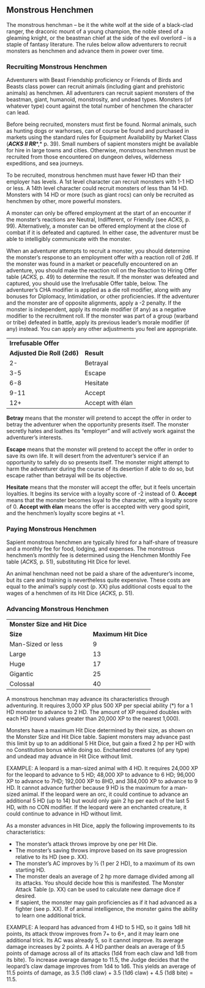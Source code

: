 ## Monstrous Henchmen

The monstrous henchman – be it the white wolf at the side of a black-clad ranger, the draconic mount of a young champion, the noble steed of a gleaming knight, or the beastman chief at the side of the evil overlord – is a staple of fantasy literature. The rules below allow adventurers to recruit monsters as henchmen and advance them in power over time.

### Recruiting Monstrous Henchmen

Adventurers with Beast Friendship proficiency or Friends of Birds and Beasts class power can recruit animals (including giant and prehistoric animals) as henchmen. All adventurers can recruit sapient monsters of the beastman, giant, humanoid, monstrosity, and undead types. Monsters (of whatever type) count against the total number of henchmen the character can lead.

Before being recruited, monsters must first be found. Normal animals, such as hunting dogs or warhorses, can of course be found and purchased in markets using the standard rules for Equipment Availability by Market Class (***ACKS II RR****,* p. 39). Small numbers of sapient monsters might be available for hire in large towns and cities. Otherwise, monstrous henchmen must be recruited from those encountered on dungeon delves, wilderness expeditions, and sea journeys.

To be recruited, monstrous henchmen must have fewer HD than their employer has levels. A 1st level character can recruit monsters with 1-1 HD or less. A 14th level character could recruit monsters of less than 14 HD. Monsters with 14 HD or more (such as giant rocs) can only be recruited as henchmen by other, more powerful monsters.

A monster can only be offered employment at the start of an encounter if the monster’s reactions are Neutral, Indifferent, or Friendly (see *ACKS,* p. 99). Alternatively, a monster can be offered employment at the close of combat if it is defeated and captured. In either case, the adventurer must be able to intelligibly communicate with the monster.

When an adventurer attempts to recruit a monster, you should determine the monster’s response to an employment offer with a reaction roll of 2d6. If the monster was found in a market or peacefully encountered on an adventure, you should make the reaction roll on the Reaction to Hiring Offer table (*ACKS,* p. 49) to determine the result. If the monster was defeated and captured, you should use the Irrefusable Offer table, below. The adventurer’s CHA modifier is applied as a die roll modifier, along with any bonuses for Diplomacy, Intimidation, or other proficiencies. If the adventurer and the monster are of opposite alignments, apply a -2 penalty. If the monster is independent, apply its morale modifier (if any) as a negative modifier to the recruitment roll. If the monster was part of a group (warband or tribe) defeated in battle, apply its previous leader’s morale modifier (if any) instead. You can apply any other adjustments you feel are appropriate.

|  |  |
| --- | --- |
| **Irrefusable Offer** | |
| **Adjusted Die Roll (2d6)** | **Result** |
| 2- | Betrayal |
| 3-5 | Escape |
| 6-8 | Hesitate |
| 9-11 | Accept |
| 12+ | Accept with élan |

**Betray** means that the monster will pretend to accept the offer in order to betray the adventurer when the opportunity presents itself. The monster secretly hates and loathes its “employer” and will actively work against the adventurer’s interests.

**Escape** means that the monster will pretend to accept the offer in order to save its own life. It will desert from the adventurer’s service if an opportunity to safely do so presents itself. The monster might attempt to harm the adventurer during the course of its desertion if able to do so, but escape rather than betrayal will be its objective.

**Hesitate** means that the monster will accept the offer, but it feels uncertain loyalties. It begins its service with a loyalty score of -2 instead of 0. **Accept** means that the monster becomes loyal to the character, with a loyalty score of 0. **Accept with élan** means the offer is accepted with very good spirit, and the henchmen’s loyalty score begins at +1.

### Paying Monstrous Henchmen

Sapient monstrous henchmen are typically hired for a half-share of treasure and a monthly fee for food, lodging, and expenses. The monstrous henchmen’s monthly fee is determined using the Henchmen Monthly Fee table (*ACKS,* p. 51), substituting Hit Dice for level.

An animal henchman need not be paid a share of the adventurer’s income, but its care and training is nevertheless quite expensive. These costs are equal to the animal’s supply cost (p. XX) plus additional costs equal to the wages of a henchmen of its Hit Dice (*ACKS,* p. 51).

### Advancing Monstrous Henchmen

|  |  |
| --- | --- |
| **Monster Size and Hit Dice** | |
| **Size** | **Maximum Hit Dice** |
| Man-Sized or less | 9 |
| Large | 13 |
| Huge | 17 |
| Gigantic | 25 |
| Colossal | 40 |

A monstrous henchman may advance its characteristics through adventuring. It requires 3,000 XP plus 500 XP per special ability (\*) for a 1 HD monster to advance to 2 HD. The amount of XP required doubles with each HD (round values greater than 20,000 XP to the nearest 1,000).

Monsters have a maximum Hit Dice determined by their size, as shown on the Monster Size and Hit Dice table. Sapient monsters may advance past this limit by up to an additional 5 Hit Dice, but gain a fixed 2 hp per HD with no Constitution bonus while doing so. Enchanted creatures (of any type) and undead may advance in Hit Dice without limit.

EXAMPLE: A leopard is a man-sized animal with 4 HD. It requires 24,000 XP for the leopard to advance to 5 HD; 48,000 XP to advance to 6 HD; 96,000 XP to advance to 7HD; 192,000 XP to 8HD, and 384,000 XP to advance to 9 HD. It cannot advance further because 9 HD is the maximum for a man-sized animal. If the leopard were an orc, it could continue to advance an additional 5 HD (up to 14) but would only gain 2 hp per each of the last 5 HD, with no CON modifier. If the leopard were an enchanted creature, it could continue to advance in HD without limit.

As a monster advances in Hit Dice, apply the following improvements to its characteristics:

* The monster’s attack throws improve by one per Hit Die.
* The monster’s saving throws improve based on its save progression relative to its HD (see p. XX).
* The monster’s AC improves by ½ (1 per 2 HD), to a maximum of its own starting HD.
* The monster deals an average of 2 hp more damage divided among all its attacks. You should decide how this is manifested. The Monster Attack Table (p. XX) can be used to calculate new damage dice if desired.
* If sapient, the monster may gain proficiencies as if it had advanced as a fighter (see p. XX). If of animal intelligence, the monster gains the ability to learn one additional trick.

EXAMPLE: A leopard has advanced from 4 HD to 5 HD, so it gains 1d8 hit points, its attack throw improves from 7+ to 6+, and it may learn one additional trick. Its AC was already 5, so it cannot improve. Its average damage increases by 2 points. A 4 HD panther deals an average of 9.5 points of damage across all of its attacks (1d4 from each claw and 1d8 from its bite). To increase average damage to 11.5, the Judge decides that the leopard’s claw damage improves from 1d4 to 1d6. This yields an average of 11.5 points of damage, as 3.5 (1d6 claw) + 3.5 (1d6 claw) + 4.5 (1d8 bite) = 11.5.
